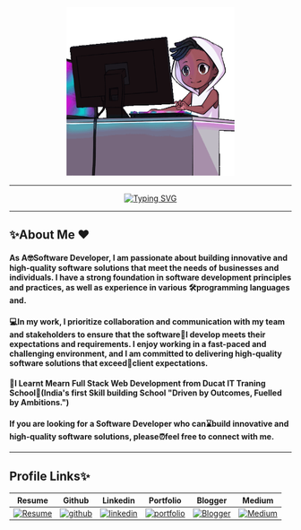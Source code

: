 <div class="data" align="center" dir="auto"><a herf="#"><img src="12.gif" alt="" height="300px" max-width="100%"></a></div>
<hr>
</div>
<p align="center" dir="auto">
<a href="https://git.io/typing-svg"><img src="https://readme-typing-svg.herokuapp.com?font=Arial&weight=600&pause=1000&color=FF033E&random=false&width=435&lines=Hey+!+%F0%9F%91%8B+I+am+Vivek+Kumar+Tiwari+%F0%9F%A7%91%E2%80%8D%F0%9F%8E%93;I+am+a+%F0%9F%8E%93+Full-Stack+Web++Developer+%F0%9F%91%A8%F0%9F%8F%BB%E2%80%8D%F0%9F%92%BB;%F0%9F%A4%93+Curious+to+learn+new+things+%E2%9C%A8" alt="Typing SVG" /></a></p>
<hr>

<h2>✨About Me ❤️</h2>
<h4>As A🤓Software Developer, I am passionate about building innovative and high-quality software
                            solutions that meet the needs of businesses and individuals. I have a strong foundation in
                            software development principles and practices, as well as experience in various
                            🛠️programming languages and.</h4>
                            
<h4>💻In my work, I prioritize collaboration and
                            communication with my team and stakeholders to ensure that the software🌟I develop meets
                            their expectations and requirements. I enjoy working in a fast-paced and challenging
                            environment, and I am committed to delivering high-quality software solutions that
                            exceed📂client expectations.</h4>
                            
<h4>🏅I Learnt Mearn Full Stack Web Development from Ducat IT Traning School🏡(India's first Skill
                            building School "Driven by Outcomes, Fuelled by Ambitions.")</h4>

<h4>If you are looking for a Software Developer who can⌛build innovative and high-quality software
                            solutions, please⏰feel free to connect with me.</h4>
                            
<hr>

<h2>Profile Links✨</h2>
<table>
<thead>
<tr>
<th>Resume</th>
<th>Github</th>
<th>Linkedin</th>
<th>Portfolio</th>
<th>Blogger</th>
<th>Medium</th>
</tr>
</thead>
<tbody>
<tr>
<td><a href="https://drive.google.com/file/d/1YE62u2ChjmlR-EKeqZ75UvFMg_KcY86T/view?usp=sharing" rel="nofollow"><img src="https://camo.githubusercontent.com/ecec2d09307174c65fbb29de88e14c205b3542d6b545abbbf7eab48917663474/68747470733a2f2f696d672e736869656c64732e696f2f62616467652f6d795f526573756d652d4537353438303f7374796c653d666f722d7468652d6261646765266c6f676f3d6b6f2d6669266c6f676f436f6c6f723d7768697465" alt="Resume" data-canonical-src="https://img.shields.io/badge/my_Resume-E75480?style=for-the-badge&amp;logo=ko-fi&amp;logoColor=white" style="max-width: 100%;"></a></td>
<td><a href="https://github.com/shikhu51197/"><img src="https://camo.githubusercontent.com/f1636061f03c930ad93a3c1eb61633dce4d238b4b3017d33e17b897e58e6b82e/68747470733a2f2f696d672e736869656c64732e696f2f62616467652f6769746875622d3144413146323f7374796c653d666f722d7468652d6261646765266c6f676f3d676974687562266c6f676f436f6c6f723d7768697465" alt="github" data-canonical-src="https://img.shields.io/badge/github-1DA1F2?style=for-the-badge&amp;logo=github&amp;logoColor=white" style="max-width: 100%;"></a></td>
<td><a href="https://www.linkedin.com/in/shikha-gupta-12a2b5199" rel="nofollow"><img src="https://camo.githubusercontent.com/2b91ca452712585ded21c915eefcf36ea6d69716da98590a76308ab959b61807/68747470733a2f2f696d672e736869656c64732e696f2f62616467652f6c696e6b6564696e2d3041363643323f7374796c653d666f722d7468652d6261646765266c6f676f3d6c696e6b6564696e266c6f676f436f6c6f723d7768697465" alt="linkedin" data-canonical-src="https://img.shields.io/badge/linkedin-0A66C2?style=for-the-badge&amp;logo=linkedin&amp;logoColor=white" style="max-width: 100%;"></a></td>
<td><a href="https://shikhu51197.github.io/" rel="nofollow"><img src="https://camo.githubusercontent.com/0ae9c78f04926b91560d338a33b8a22c89b5e2c871ae2dcbd58a28bbeb478ef5/68747470733a2f2f696d672e736869656c64732e696f2f62616467652f6d795f706f7274666f6c696f2d3138413330333f7374796c653d666f722d7468652d6261646765266c6f676f3d696f6e6963266c6f676f436f6c6f723d7768697465" alt="portfolio" data-canonical-src="https://img.shields.io/badge/my_portfolio-18A303?style=for-the-badge&amp;logo=ionic&amp;logoColor=white" style="max-width: 100%;"></a></td>
<td><a href="https://wwwartificial-intelligence.blogspot.com/" rel="nofollow"><img src="https://camo.githubusercontent.com/bc7eccc18657d487ee8b319ad37be3712dc3c7977a3465475e75fd067227260e/68747470733a2f2f696d672e736869656c64732e696f2f62616467652f426c6f676765722d4645354131443f7374796c653d666f722d7468652d6261646765266c6f676f3d426c6f67676572266c6f676f436f6c6f723d7768697465" alt="Blogger" data-canonical-src="https://img.shields.io/badge/Blogger-FE5A1D?style=for-the-badge&amp;logo=Blogger&amp;logoColor=white" style="max-width: 100%;"></a></td>
<td><a href="https://medium.com/@sg780060" rel="nofollow"><img src="https://camo.githubusercontent.com/7e522fc381ce01b1b53aed8317c3f684c38ce32dfb3280da9c7ee3f4c92a5217/68747470733a2f2f696d672e736869656c64732e696f2f62616467652f4d656469756d2d3030303f7374796c653d666f722d7468652d6261646765266c6f676f3d4d656469756d266c6f676f436f6c6f723d7768697465" alt="Medium" data-canonical-src="https://img.shields.io/badge/Medium-000?style=for-the-badge&amp;logo=Medium&amp;logoColor=white" style="max-width: 100%;"></a></td>
</tr>
</tbody>
</table>
